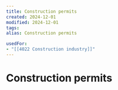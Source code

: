 ```yaml
---
title: Construction permits
created: 2024-12-01
modified: 2024-12-01
tags: 
alias: Construction permits

usedFor:
- "[[4022 Construction industry]]"
---
```

# Construction permits
